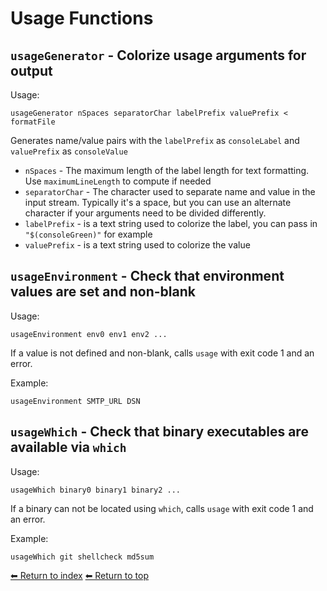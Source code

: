 # Usage Functions

## `usageGenerator` - Colorize usage arguments for output

Usage:

    usageGenerator nSpaces separatorChar labelPrefix valuePrefix < formatFile

Generates name/value pairs with the `labelPrefix` as `consoleLabel` and `valuePrefix` as `consoleValue`

- `nSpaces` - The maximum length of the label length for text formatting. Use `maximumLineLength` to compute if needed
- `separatorChar` - The character used to separate name and value in the input stream. Typically it's a space, but you can use an alternate character if your arguments need to be divided differently.
- `labelPrefix` - is a text string used to colorize the label, you can pass in `"$(consoleGreen)"` for example
- `valuePrefix` - is a text string used to colorize the value

## `usageEnvironment` - Check that environment values are set and non-blank

Usage:

    usageEnvironment env0 env1 env2 ...

If a value is not defined and non-blank, calls `usage` with exit code 1 and an error.

Example:

    usageEnvironment SMTP_URL DSN

## `usageWhich` - Check that binary executables are available via `which`

Usage:

    usageWhich binary0 binary1 binary2 ...

If a binary can not be located using `which`, calls `usage` with exit code 1 and an error.

Example:

    usageWhich git shellcheck md5sum

[⬅ Return to index](index.md)
[⬅ Return to top](../index.md)